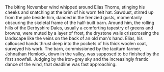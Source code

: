 The biting November wind whipped around Elias Thorne, stinging his cheeks and snatching at the brim of his worn felt hat.  Sawdust, stirred up from the pile beside him, danced in the frenzied gusts, momentarily obscuring the skeletal frame of the half-built barn.  Around him, the rolling hills of the Derbyshire Dales, usually a comforting tapestry of greens and browns, were muted by a layer of frost, the drystone walls crisscrossing the landscape like the veins on the back of an old man's hand.  Elias, his calloused hands thrust deep into the pockets of his thick woolen coat, surveyed his work. The barn, commissioned by the taciturn farmer, Johnathan Hemlock, down in the valley, was supposed to be finished by the first snowfall.  Judging by the iron-grey sky and the increasingly frantic dance of the wind, that deadline was fast approaching.

